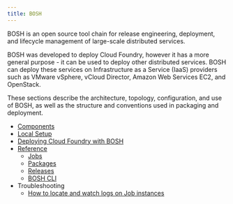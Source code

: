 ```yaml
---
title: BOSH
---
```


BOSH is an open source tool chain for release engineering, deployment, and lifecycle management of large-scale distributed services.

BOSH was developed to deploy Cloud Foundry, however it has a more general purpose - it can be used to deploy other distributed services. BOSH can deploy these services on Infrastructure as a Service (IaaS) providers such as VMware vSphere, vCloud Director, Amazon Web Services EC2, and OpenStack.

These sections describe the architecture, topology, configuration, and use of BOSH, as well as the structure and conventions used in packaging and deployment.

* [Components](components/index.html)
* [Local Setup](setup/index.html)
* [Deploying Cloud Foundry with BOSH](/docs/running/deploying-cf/)
* [Reference](reference/index.html)
  * [Jobs](reference/jobs.html)
  * [Packages](reference/packages.html)
  * [Releases](reference/releases.html)
  * [BOSH CLI](reference/bosh-cli.html)
* Troubleshooting
  * [How to locate and watch logs on Job instances](troubleshooting/job-logs.html)
